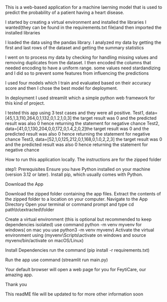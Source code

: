 This is a web-based application for a machine laerning model that is used to predict the
probability of a patient having a heart disease.

I started by creating a virtual environment and installed the libraries I wanted(they can be found in the requirements.txt file)and then imported the installed libraries 

I loaded the data using the pandas library.
I analyzed my data by getting the first and last rows of the dataset and getting the summary statistics

I went on to process my data by checking for handling missing values and removing duplicates from the dataset.
I then encoded the columns that needed encoding to have a uniform range.
some values need stardandizing and I did so to prevent some features from influencing the predictions

I used four models which I train and evaluated based on their accuracy score and then I chose the best model for deployment.

In deployment I used streamlit which a simple python web framework for this kind of project.

I tested this app using 3 test cases and they were all positive.
Test1, data=[45,1,3,110,264,0,1,132,0,1.2,1,0,3] the target result was 0 and the predicted result was also 0 hence returning the statement for negative chance
Test2, data=[41,0,1,130,204,0,0,172,0,1.4,2,0,2]the target result was 0 and the predicted result was also 0 hence returning the statement for negative chance
Test3, data=[52,1,0,125,212,0,1,168,0,1.0,2,2,3] the target result was 0 and the predicted result was also 0 hence returning the statement for negative chance


How to run this application locally. The instructions are for the zipped folder

step1: Prerequisites
Ensure you have Python installed on your machine (version 3.12 or later).
Install pip, which usually comes with Python.

Download the App

Download the zipped folder containing the app files.
Extract the contents of the zipped folder to a location on your computer.
Navigate to the App Directory
Open your terminal or command prompt and type cd path\to\extracted\folder

Create a virtual environment (this is optional but recommended to keep dependencies isolated)
use command python -m venv myvenv for windows( on mac you use python3 -m venv myvenv)
Activate the virtual environment using (myvenv\Scripts\activate on windows and source myvenv/bin/activate on macOS/Linux)

Install Dependencies
run the command (pip install -r requirements.txt)

Run the app
use command (streamlit run main.py)

Your default browser will open a web page for you for FeytiCare, our amazing app.

Thank you 

This readME file will be updated to for more other information soon
